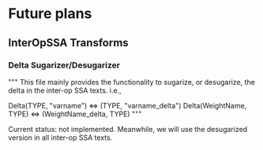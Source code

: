 # Future plans
## InterOpSSA Transforms
### Delta Sugarizer/Desugarizer
"""
This file mainly provides the functionality to sugarize, or desugarize, the delta in the inter-op SSA texts. i.e.,

Delta(TYPE, "varname") <=> (TYPE, "varname_delta")
Delta(WeightName, TYPE) <=> (WeightName_delta, TYPE)
"""

Current status: not implemented. Meanwhile, we will use the desugarized version in all inter-op SSA texts.
